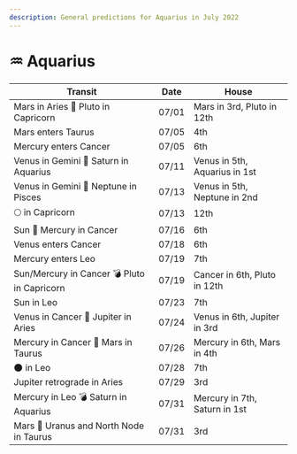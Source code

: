 ```yaml
---
description: General predictions for Aquarius in July 2022
---
```


# ♒ Aquarius

###

| Transit                                     | Date  | House                         |
| ------------------------------------------- | ----- | ----------------------------- |
| Mars in Aries 🔲 Pluto in Capricorn         | 07/01 | Mars in 3rd, Pluto in 12th    |
| Mars enters Taurus                          | 07/05 | 4th                           |
| Mercury enters Cancer                       | 07/05 | 6th                           |
| Venus in Gemini 🔺 Saturn in Aquarius       | 07/11 | Venus in 5th, Aquarius in 1st |
| Venus in Gemini 🔲 Neptune in Pisces        | 07/13 | Venus in 5th, Neptune in 2nd  |
|  🌕 in Capricorn                            | 07/13 | 12th                          |
| Sun 🖤 Mercury in Cancer                    | 07/16 | 6th                           |
| Venus enters Cancer                         | 07/18 | 6th                           |
| Mercury enters Leo                          | 07/19 | 7th                           |
| Sun/Mercury in Cancer 💣 Pluto in Capricorn | 07/19 | Cancer in 6th, Pluto in 12th  |
| Sun in Leo                                  | 07/23 | 7th                           |
| Venus in Cancer 🔲 Jupiter in Aries         | 07/24 | Venus in 6th, Jupiter in 3rd  |
| Mercury in Cancer 🔲 Mars in Taurus         | 07/26 | Mercury in 6th, Mars in 4th   |
| 🌑 in Leo                                   | 07/28 | 7th                           |
| Jupiter retrograde in Aries                 | 07/29 | 3rd                           |
| Mercury in Leo 💣 Saturn in Aquarius        | 07/31 | Mercury in 7th, Saturn in 1st |
| Mars 🖤 Uranus and North Node in Taurus     | 07/31 | 3rd                           |





###
